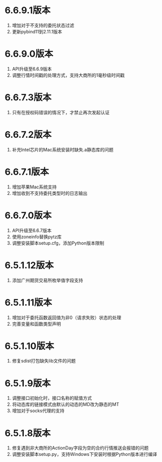 # 6.6.9.1版本

1. 增加对于不支持的委托状态过滤
2. 更新pybind11到2.11.1版本

# 6.6.9.0版本

1. API升级至6.6.9版本
2. 调整行情时间戳的处理方式，支持大商所的1毫秒级时间戳

# 6.6.7.3版本 

1. 只有在授权码错误的情况下，才禁止再次发起认证

# 6.6.7.2版本

1. 补充Intel芯片的Mac系统安装时缺失.a静态库的问题

# 6.6.7.1版本

1. 增加苹果Mac系统支持
2. 增加收到不支持委托类型时的日志输出

# 6.6.7.0版本

1. API升级至6.6.7版本
2. 使用zoneinfo替换pytz库
3. 调整安装脚本setup.cfg，添加Python版本限制

# 6.5.1.12版本

1. 添加广州期货交易所枚举值字段支持

# 6.5.1.11版本

1. 增加对于委托函数返回值为非0（请求失败）状态的处理
2. 完善变量和函数类型声明

# 6.5.1.10版本

1. 修复sdist打包缺失lib文件的问题

# 6.5.1.9版本

1. 调整接口初始化时，接口名称的赋值方式
2. 将动态库的链接模式由默认的动态的MD改为静态的MT
3. 增加对于socks代理的支持

# 6.5.1.8版本

1. 修复遇到非大商所的ActionDay字段为空的合约行情推送会报错的问题
2. 调整安装脚本setup.py，支持Windows下安装时根据Python版本进行编译
